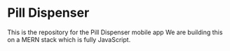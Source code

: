 # Pill Dispenser
This is the repository for the Pill Dispenser mobile app
We are building this on a MERN stack which is fully JavaScript.
